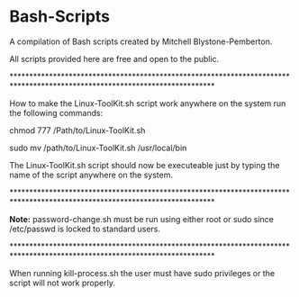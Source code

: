 # Bash-Scripts
A compilation of Bash scripts created by Mitchell Blystone-Pemberton.
<p>All scripts provided here are free and open to the public.</p>
<p>***************************************************************************************************************************</p>
<p>How to make the Linux-ToolKit.sh script work anywhere on the system run the following commands:</p>
<p>chmod 777 /Path/to/Linux-ToolKit.sh</p>
<p>sudo mv /path/to/Linux-ToolKit.sh /usr/local/bin</p>
<p>The Linux-ToolKit.sh script should now be executeable just by typing the name of the script anywhere on the system.</p>
<p>***************************************************************************************************************************</p>
<p><strong>Note:</strong> password-change.sh must be run using either root or sudo since /etc/passwd is locked to standard users.</p>
<p>***************************************************************************************************************************</p>
<p>When running kill-process.sh the user must have sudo privileges or the script will not work properly.</p>

